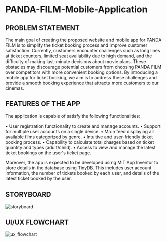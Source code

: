 # PANDA-FILM-Mobile-Application

<h2> PROBLEM STATEMENT </h2>
The main goal of creating the proposed website and mobile app for PANDA FILM is to simplify the ticket booking process and improve customer satisfaction. Currently, customers encounter challenges such as long lines at ticket counters, limited seat availability due to high demand, and the difficulty of making last-minute decisions about movie plans. These obstacles may discourage potential customers from choosing PANDA FILM over competitors with more convenient booking options. By introducing a mobile app for ticket booking, we aim is to address these challenges and provide a smooth booking experience that attracts more customers to our cinemas.

<h2> FEATURES OF THE APP </h2>

The application is capable of satisfy the following functionalities:

• User registration functionality to create and manage accounts.
• Support for multiple user accounts on a single device.
• Main feed displaying all available films categorized by genre.
• Intuitive and user-friendly ticket booking process.
• Capability to calculate total charges based on ticket quantity and types (adult/child).
• Access to view and manage the latest ticket bookings on the user's ticket page.

Moreover, the app is expected to be developed using MiT App Inventor to store details in the database using TinyDB. This includes user account information, the number of tickets booked by each user, and details of the latest ticket booked by the user.

<h2> STORYBOARD </h2>

![storyboard](https://github.com/user-attachments/assets/443dcf67-d445-46ac-af37-d6c7dfc695a7)

<h2> UI/UX FLOWCHART </h2>

![ux_flowchart](https://github.com/user-attachments/assets/db774be4-b1a2-4884-b55b-98d972ad6bbe)

